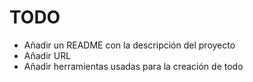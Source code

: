 # TODO

- Añadir un README con la descripción del proyecto
- Añadir URL
- Añadir herramientas usadas para la creación de todo